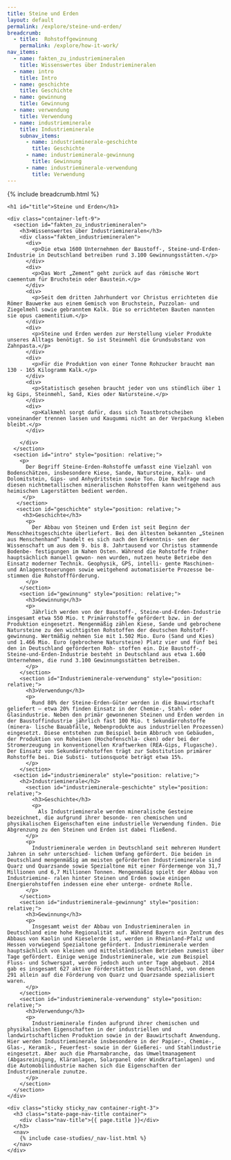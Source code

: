 ```yaml
---
title: Steine und Erden
layout: default
permalink: /explore/steine-und-erden/
breadcrumb:
  - title:  Rohstoffgewinnung
    permalink: /explore/how-it-work/
nav_items:
  - name: fakten_zu_industriemineralen
    title: Wissenswertes über Industriemineralen
  - name: intro
    title: Intro
  - name: geschichte
    title: Geschichte
  - name: gewinnung
    title: Gewinnung
  - name: verwendung
    title: Verwendung
  - name: industrieminerale
    title: Industrieminerale
    subnav_items:
      - name: industrieminerale-geschichte
        title: Geschichte
      - name: industrieminerale-gewinnung
        title: Gewinnung
      - name: industrieminerale-verwendung
        title: Verwendung
---
```

<link rel="stylesheet" type="text/css" href="{{ site.baseurl_root }}/css/slick-theme.css"/>
<link rel="stylesheet" type="text/css" href="//cdn.jsdelivr.net/jquery.slick/1.6.0/slick.css"/>

<main class="container-page-wrapper layout-state-pages">
  <section class="container" style="position: relative;">
    {% include breadcrumb.html %}

    <h1 id="title">Steine und Erden</h1>

    <div class="container-left-9">
      <section id="fakten_zu_industriemineralen">
        <h3>Wissenswertes über Industriemineralen</h3>
        <div class="fakten_industriemineralen">
          <div>
            <p>Die etwa 1600 Unternehmen der Baustoff-, Steine-und-Erden-Industrie in Deutschland betreiben rund 3.100 Gewinnungsstätten.</p>
          </div>
          <div>
            <p>Das Wort „Zement“ geht zurück auf das römische Wort caementum für Bruchstein oder Baustein.</p>
          </div>
          <div>
            <p>Seit dem dritten Jahrhundert vor Christus errichteten die Römer Bauwerke aus einem Gemisch von Bruchstein, Puzzolan- und Ziegelmehl sowie gebranntem Kalk. Die so errichteten Bauten nannten sie opus caementitium.</p>
          </div>
          <div>
            <p>Steine und Erden werden zur Herstellung vieler Produkte unseres Alltags benötigt. So ist Steinmehl die Grundsubstanz von Zahnpasta.</p>
          </div>
          <div>
            <p>Für die Produktion von einer Tonne Rohzucker braucht man 130 - 165 Kilogramm Kalk.</p>
          </div>
          <div>
            <p>Statistisch gesehen braucht jeder von uns stündlich über 1 kg Gips, Steinmehl, Sand, Kies oder Natursteine.</p>
          </div>
          <div>
            <p>Kalkmehl sorgt dafür, dass sich Toastbrotscheiben voneinander trennen lassen und Kaugummi nicht an der Verpackung kleben bleibt.</p>
          </div>

        </div>
      </section>
      <section id="intro" style="position: relative;">
        <p>
          Der Begriff Steine-Erden-Rohstoffe umfasst eine Vielzahl von Bodenschätzen, insbesondere Kiese, Sande, Natursteine, Kalk- und Dolomitstein, Gips- und Anhydritstein sowie Ton. Die Nachfrage nach diesen nichtmetallischen mineralischen Rohstoffen kann weitgehend aus heimischen Lagerstätten bedient werden.
         </p>
       </section>
       <section id="geschichte" style="position: relative;">
         <h3>Geschichte</h3>
          <p>
            Der Abbau von Steinen und Erden ist seit Beginn der Menschheitsgeschichte überliefert. Bei den ältesten bekannten „Steinen aus Menschenhand“ handelt es sich nach den Erkenntnis- sen der Wissenschaft um aus dem 9. bis 8. Jahrtausend vor Christus stammende Bodenbe- festigungen im Nahen Osten. Während die Rohstoffe früher hauptsächlich manuell gewon- nen wurden, nutzen heute Betriebe den Einsatz moderner Technik. Geophysik, GPS, intelli- gente Maschinen- und Anlagensteuerungen sowie weitgehend automatisierte Prozesse be- stimmen die Rohstoffförderung.
          </p>
        </section>
        <section id="gewinnung" style="position: relative;">
          <h3>Gewinnung</h3>
          <p>
            Jährlich werden von der Baustoff-, Steine-und-Erden-Industrie insgesamt etwa 550 Mio. t Primärrohstoffe gefördert bzw. in der Produktion eingesetzt. Mengenmäßig zählen Kiese, Sande und gebrochene Natursteine zu den wichtigsten Rohstoffen der deutschen Rohstoff- gewinnung. Wertmäßig nehmen Sie mit 1.502 Mio. Euro (Sand und Kies) und 1.466 Mio. Euro (gebrochene Natursteine) Platz vier und fünf bei den in Deutschland geförderten Roh- stoffen ein. Die Baustoff-, Steine-und-Erden-Industrie besteht in Deutschland aus etwa 1.600 Unternehmen, die rund 3.100 Gewinnungsstätten betreiben.
          </p>
        </section>
        <section id="Industrieminerale-verwendung" style="position: relative;">
          <h3>Verwendung</h3>
          <p>
            Rund 80% der Steine-Erden-Güter werden in die Bauwirtschaft geliefert – etwa 20% finden Einsatz in der Chemie-, Stahl- oder Glasindustrie. Neben den primär gewonnenen Steinen und Erden werden in der Baustoffindustrie jährlich fast 100 Mio. t Sekundärrohstoffe (minera- lische Bauabfälle, Nebenprodukte aus industriellen Prozessen) eingesetzt. Diese entstehen zum Beispiel beim Abbruch von Gebäuden, der Produktion von Roheisen (Hochofenschla- cken) oder bei der Stromerzeugung in konventionellen Kraftwerken (REA-Gips, Flugasche). Der Einsatz von Sekundärrohstoffen trägt zur Substitution primärer Rohstoffe bei. Die Substi- tutionsquote beträgt etwa 15%.
          </p>
        </section>
      <section id="industrieminerale" style="position: relative;">
        <h2>Industrieminerale</h2>
          <section id="industrieminerale-geschichte" style="position: relative;">
            <h3>Geschichte</h3>
            <p>
              Als Industrieminerale werden mineralische Gesteine bezeichnet, die aufgrund ihrer besonde- ren chemischen und physikalischen Eigenschaften eine industrielle Verwendung finden. Die Abgrenzung zu den Steinen und Erden ist dabei fließend.
          </p>
          <p>
            Industrieminerale werden in Deutschland seit mehreren Hundert Jahren in sehr unterschied- lichem Umfang gefördert. Die beiden in Deutschland mengenmäßig am meisten geförderten Industrieminerale sind Quarz und Quarzsande sowie Spezialtone mit einer Fördermenge von 31,7 Millionen und 6,7 Millionen Tonnen. Mengenmäßig spielt der Abbau von Industriemine- ralen hinter Steinen und Erden sowie einigen Energierohstoffen indessen eine eher unterge- ordnete Rolle.
          </p>
        </section>
        <section id="industrieminerale-gewinnung" style="position: relative;">
          <h3>Gewinnung</h3>
          <p>
            Insgesamt weist der Abbau von Industriemineralen in Deutschland eine hohe Regionalität auf. Während Bayern ein Zentrum des Abbaus von Kaolin und Kieselerde ist, werden in Rheinland-Pfalz und Hessen vorwiegend Spezialtone gefördert. Industrieminerale werden hauptsächlich von kleinen und mittelständischen Betrieben zumeist über Tage gefördert. Einige wenige Industrieminerale, wie zum Beispiel Fluss- und Schwerspat, werden jedoch auch unter Tage abgebaut. 2014 gab es insgesamt 627 aktive Förderstätten in Deutschland, von denen 291 allein auf die Förderung von Quarz und Quarzsande spezialisiert waren.
          </p>
        </section>
        <section id="industrieminerale-verwendung" style="position: relative;">
          <h3>Verwendung</h3>
          <p>
            Industrieminerale finden aufgrund ihrer chemischen und physikalischen Eigenschaften in der industriellen und landwirtschaftlichen Produktion sowie in der Bauwirtschaft Anwendung. Hier werden Industrieminerale insbesondere in der Papier-, Chemie-, Glas-, Keramik-, Feuerfest- sowie in der Gießerei- und Stahlindustrie eingesetzt. Aber auch die Pharmabranche, das Umweltmanagement (Abgasreinigung, Kläranlagen, Solarpanel oder Windkraftanlagen) und die Automobilindustrie machen sich die Eigenschaften der Industrieminerale zunutze.
          </p>
        </section>
      </section>
    </div>

    <div class="sticky sticky_nav container-right-3">
      <h3 class="state-page-nav-title container">
        <div class="nav-title">{{ page.title }}</div>
      </h3>
      <nav>
        {% include case-studies/_nav-list.html %}
      </nav>
    </div>
  </section>
</main>

<script src="https://ajax.googleapis.com/ajax/libs/jquery/1.12.4/jquery.min.js"></script>
<script type="text/javascript" src="//cdn.jsdelivr.net/jquery.slick/1.6.0/slick.min.js"></script>
<script type="text/javascript" src="{{ site.baseurl_root }}/js/lib/static.min.js" charset="utf-8"></script>

<script type="text/javascript">
    $(document).ready(function(){
      $('.fakten_industriemineralen').slick({
        dots: true,
        speed: 500
      });
    });
</script>
